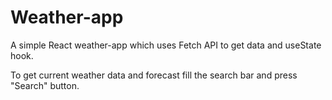 # Weather-app

A simple React weather-app which uses Fetch API to get data and useState hook.

To get current weather data and forecast fill the search bar and press "Search" button.
